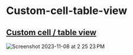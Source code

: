 # Custom-cell-table-view
## [Custom cell / table view](https://stackoverflow.com/questions/65399679/custom-cell-table-view)

![Screenshot 2023-11-08 at 2 25 23 PM](https://github.com/Experimenters1/Custom-cell-table-view/assets/64000769/76fb8f51-ace4-4e49-a119-8580fd6129f1)
